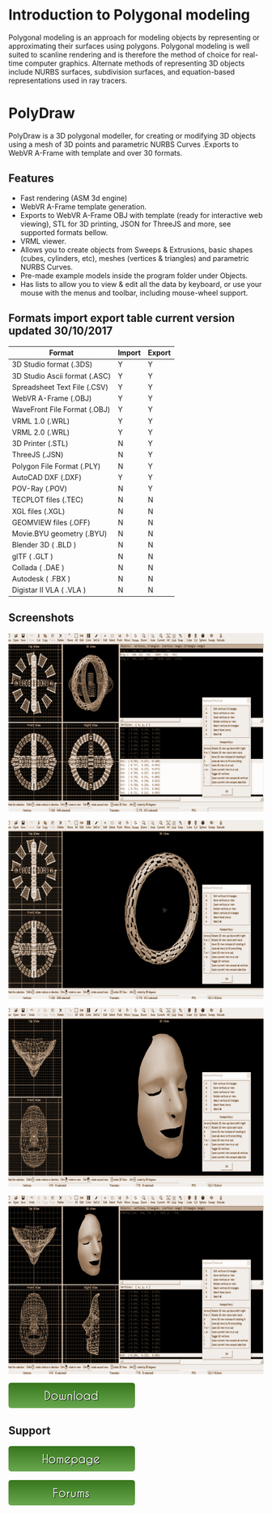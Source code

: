 # Introduction to Polygonal modeling 

Polygonal modeling is an approach for modeling objects by representing or approximating their surfaces using polygons. Polygonal modeling is well suited to scanline rendering and is therefore the method of choice for real-time computer graphics. Alternate methods of representing 3D objects include NURBS surfaces, subdivision surfaces, and equation-based representations used in ray tracers.

# PolyDraw

PolyDraw is a 3D polygonal modeller, for creating or modifying 3D objects using a mesh of 3D points and parametric NURBS Curves .Exports to WebVR A-Frame with template and over 30 formats.

## Features 

* Fast rendering (ASM 3d engine)
* WebVR A-Frame template generation.
* Exports to WebVR A-Frame OBJ with template (ready for interactive web viewing), STL for 3D printing, JSON for ThreeJS and more, see supported formats bellow.
* VRML viewer.
* Allows you to create objects from Sweeps & Extrusions, basic shapes (cubes, cylinders, etc), meshes (vertices & triangles) and parametric NURBS Curves.
* Pre-made example models inside the program folder under Objects. 
* Has lists to allow you to view & edit all the data by keyboard, or use your mouse with the menus and toolbar, including mouse-wheel support.

## Formats import export table current version updated 30/10/2017

|Format  | Import | Export |
| ------------- | ------------- | ------------- |
| 3D Studio format  (.3DS) | Y | Y |
| 3D Studio Ascii format (.ASC)  | Y  | Y |
| Spreadsheet Text File (.CSV) | Y  | Y |
| WebVR A-Frame (.OBJ)  | Y  | Y |
| WaveFront File Format (.OBJ)  | Y  | Y |
| VRML 1.0 (.WRL)  | Y  | Y |
| VRML 2.0 (.WRL)  | Y  | Y |
| 3D Printer (.STL)  | N  | Y |
| ThreeJS (.JSN)  | N  | Y |
| Polygon File Format (.PLY) | N  | Y |
| AutoCAD DXF (.DXF) | Y  | Y |
| POV-Ray (.POV) | N  | Y |
| TECPLOT files (.TEC) | N  | N |
| XGL files (.XGL) | N  | N |
| GEOMVIEW files (.OFF) | N  | N |
| Movie.BYU geometry (.BYU) | N  | N |
| Blender 3D ( .BLD ) | N  | N |
| glTF  ( .GLT ) | N  | N |
| Collada  ( .DAE ) | N  | N |
| Autodesk  ( .FBX ) | N  | N |
| Digistar II VLA  ( .VLA )  | N  | N |

## Screenshots

![PolyDraw](/images/01.png)

![PolyDraw](/images/02.png)

![PolyDraw](/images/03.png)

![PolyDraw](/images/04.png)

[![You can download here.](/images/button_download.png)](https://dl.orangedox.com/YYR2ih46hcVPtlG8lq?dl=1)

## Support

[![Visit homepage.](/images/button_homepage.png)](https://ptsource.eu/)

[![The forums home page.](/images/button_forums.png)](https://www.facebook.com/www.ptsource.eu/)
